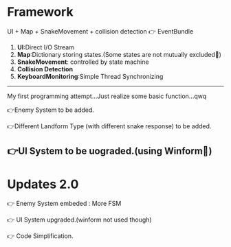 # Framework
UI + Map + SnakeMovement + collision detection 👉 EventBundle

1. **UI**:Direct I/O Stream
2. **Map**:Dictionary storing states.(Some states are not mutually excluded🤨)
3. **SnakeMovement**: controlled by state machine
4. **Collision Detection**
5. **KeyboardMonitoring**:Simple Thread Synchronizing
---
My first programming attempt...Just realize some basic function...qwq


👉Enemy System to be added.


👉Different Landform Type (with different snake response) to be added.


👉UI System to be uograded.(using Winform🤨) 
---
# Updates 2.0

👉 Enemy System embeded : More FSM

👉 UI System upgraded.(winform not used though)

👉 Code Simplification.
